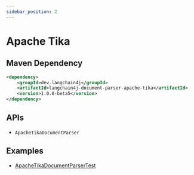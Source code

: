 ```yaml
---
sidebar_position: 2
---
```


# Apache Tika


## Maven Dependency

```xml
<dependency>
    <groupId>dev.langchain4j</groupId>
    <artifactId>langchain4j-document-parser-apache-tika</artifactId>
    <version>1.0.0-beta5</version>
</dependency>
```


## APIs

- `ApacheTikaDocumentParser`


## Examples

- [ApacheTikaDocumentParserTest](https://github.com/langchain4j/langchain4j/blob/main/document-parsers/langchain4j-document-parser-apache-tika/src/test/java/dev/langchain4j/data/document/parser/apache/tika/ApacheTikaDocumentParserTest.java)
